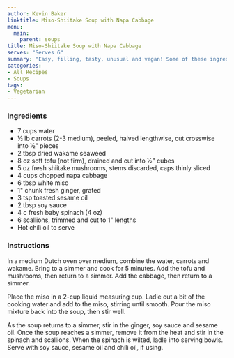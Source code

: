 ```yaml
---
author: Kevin Baker
linktitle: Miso-Shiitake Soup with Napa Cabbage
menu:
  main:
    parent: soups
title: Miso-Shiitake Soup with Napa Cabbage
serves: "Serves 6"
summary: "Easy, filling, tasty, unusual and vegan! Some of these ingredients may be unfamiliar in your kitchen, but none are hard to find. Miso, in particular, should be in everyone’s fridge. It keeps forever, and a tiny bit can add so much flavor to sauces, soups, marinades, glazes, etc."
categories:
- All Recipes
- Soups
tags:
- Vegetarian
---
```

### Ingredients

<div class="ingredient-list">

* 7 cups water  
* ½ lb carrots (2-3 medium), peeled, halved lengthwise, cut crosswise into ½" pieces  
* 2 tbsp dried wakame seaweed  
* 8 oz soft tofu (not firm), drained and cut into ½" cubes  
* 5 oz fresh shiitake mushrooms, stems discarded, caps thinly sliced  
* 4 cups chopped napa cabbage  
* 6 tbsp white miso  
* 1" chunk fresh ginger, grated  
* 3 tsp toasted sesame oil  
* 2 tbsp soy sauce
* 4 c fresh baby spinach (4 oz)  
* 6 scallions, trimmed and cut to 1" lengths  
* Hot chili oil to serve   

</div>

### Instructions

In a medium Dutch oven over medium, combine the water, carrots and wakame. Bring to a simmer and cook for 5 minutes. Add the tofu and mushrooms, then return to a simmer. Add the cabbage, then return to a simmer. 

Place the miso in a 2-cup liquid measuring cup. Ladle out a bit of the cooking water and add to the miso, stirring until smooth. Pour the miso mixture back into the soup, then stir well. 

As the soup returns to a simmer, stir in the ginger, soy sauce and sesame oil. Once the soup reaches a simmer, remove it from the heat and stir in the spinach and scallions. When the spinach is wilted, ladle into serving bowls. Serve with soy sauce, sesame oil and chili oil, if using. 